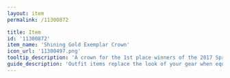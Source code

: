 ```yaml
---
layout: item
permalink: /11300872

title: Item
id: '11300872'
item_name: 'Shining Gold Exemplar Crown'
icon_url: '11300497.png'
tooltip_description: 'A crown for the 1st place winners of the 2017 Spring guild competition.'
guide_description: 'Outfit items replace the look of your gear when equipped.'
---
```

